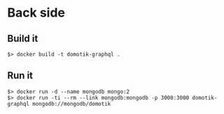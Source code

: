 # Back side

## Build it

```
$> docker build -t domotik-graphql .
```

## Run it

```
$> docker run -d --name mongodb mongo:2
$> docker run -ti --rm --link mongodb:mongodb -p 3000:3000 domotik-graphql mongodb://mongodb/domotik
```
